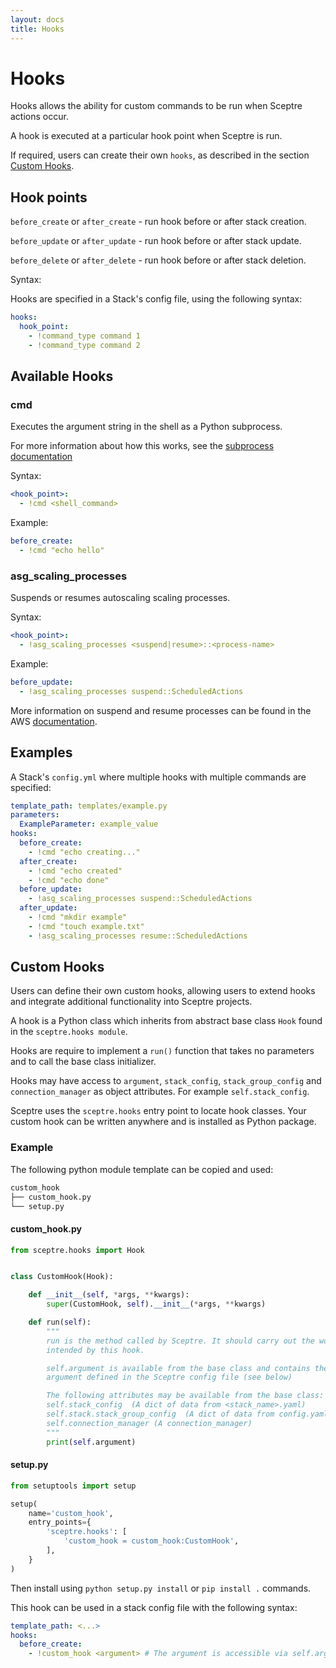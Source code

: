 ```yaml
---
layout: docs
title: Hooks
---
```


# Hooks

Hooks allows the ability for custom commands to be run when Sceptre actions
occur.

A hook is executed at a particular hook point when Sceptre is run.

If required, users can create their own `hooks`, as described in the section
[Custom Hooks](#custom-hooks).

## Hook points

`before_create` or `after_create` - run hook before or after stack creation.

`before_update` or `after_update` - run hook before or after stack update.

`before_delete` or `after_delete` - run hook before or after stack deletion.

Syntax:

Hooks are specified in a Stack's config file, using the following syntax:

```yaml
hooks:
  hook_point:
    - !command_type command 1
    - !command_type command 2
```

## Available Hooks

### cmd

Executes the argument string in the shell as a Python subprocess.

For more information about how this works, see the [subprocess
documentation](https://docs.python.org/2/library/subprocess.html)

Syntax:

```yaml
<hook_point>:
  - !cmd <shell_command>
```

Example:

```yaml
before_create:
  - !cmd "echo hello"
```

### asg_scaling_processes

Suspends or resumes autoscaling scaling processes.

Syntax:

```yaml
<hook_point>:
  - !asg_scaling_processes <suspend|resume>::<process-name>
```

Example:

```yaml
before_update:
  - !asg_scaling_processes suspend::ScheduledActions
```

More information on suspend and resume processes can be found in the AWS
[documentation](http://docs.aws.amazon.com/autoscaling/latest/userguide/as-suspend-resume-processes.html).

## Examples

A Stack's `config.yml` where multiple hooks with multiple commands are
specified:

```yaml
template_path: templates/example.py
parameters:
  ExampleParameter: example_value
hooks:
  before_create:
    - !cmd "echo creating..."
  after_create:
    - !cmd "echo created"
    - !cmd "echo done"
  before_update:
    - !asg_scaling_processes suspend::ScheduledActions
  after_update:
    - !cmd "mkdir example"
    - !cmd "touch example.txt"
    - !asg_scaling_processes resume::ScheduledActions
```

## Custom Hooks

Users can define their own custom hooks, allowing users to extend hooks and
integrate additional functionality into Sceptre projects.

A hook is a Python class which inherits from abstract base class `Hook` found
in the `sceptre.hooks module`.

Hooks are require to implement a `run()` function that takes no parameters and
to call the base class initializer.

Hooks may have access to `argument`, `stack_config`, `stack_group_config` and
`connection_manager` as object attributes. For example `self.stack_config`.

Sceptre uses the `sceptre.hooks` entry point to locate hook classes. Your
custom hook can be written anywhere and is installed as Python package.

### Example

The following python module template can be copied and used:

```bash
custom_hook
├── custom_hook.py
└── setup.py
```

#### custom_hook.py

```python
from sceptre.hooks import Hook


class CustomHook(Hook):

    def __init__(self, *args, **kwargs):
        super(CustomHook, self).__init__(*args, **kwargs)

    def run(self):
        """
        run is the method called by Sceptre. It should carry out the work
        intended by this hook.

        self.argument is available from the base class and contains the
        argument defined in the Sceptre config file (see below)

        The following attributes may be available from the base class:
        self.stack_config  (A dict of data from <stack_name>.yaml)
        self.stack.stack_group_config  (A dict of data from config.yaml)
        self.connection_manager (A connection_manager)
        """
        print(self.argument)
```

#### setup.py

```python
from setuptools import setup

setup(
    name='custom_hook',
    entry_points={
        'sceptre.hooks': [
            'custom_hook = custom_hook:CustomHook',
        ],
    }
)
```

Then install using `python setup.py install` or `pip install .` commands.

This hook can be used in a stack config file with the following syntax:

```yaml
template_path: <...>
hooks:
  before_create:
    - !custom_hook <argument> # The argument is accessible via self.argument
```

